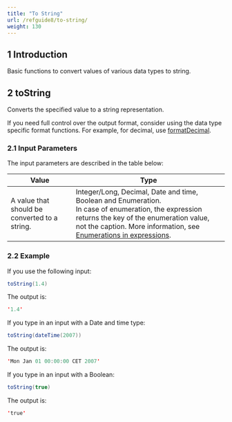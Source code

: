 ```yaml
---
title: "To String"
url: /refguide8/to-string/
weight: 130
---
```


## 1 Introduction

Basic functions to convert values of various data types to string.

## 2 toString

Converts the specified value to a string representation.

If you need full control over the output format, consider using the data type specific format functions. For example, for decimal, use [formatDecimal](/refguide8/parse-and-format-decimal-function-calls/).

### 2.1 Input Parameters

The input parameters are described in the table below:

| Value                                         | Type                                                         |
| --------------------------------------------- | ------------------------------------------------------------ |
| A value that should be converted to a string. | Integer/Long, Decimal, Date and time, Boolean and Enumeration.<br />In case of enumeration, the expression returns the key of the enumeration value, not the caption. More information, see [Enumerations in expressions](/refguide8/enumerations-in-expressions/). |

### 2.2 Example

If you use the following input:

```java {linenos=false}
toString(1.4)
```

The output is:

```java {linenos=false}
'1.4'
```

If you type in an input with a Date and time type:

```java {linenos=false}
toString(dateTime(2007))
```

The output is:

```java {linenos=false}
'Mon Jan 01 00:00:00 CET 2007'
```

If you type in an input with a Boolean:

```java {linenos=false}
toString(true)
```

The output is:

```java {linenos=false}
'true'
```
